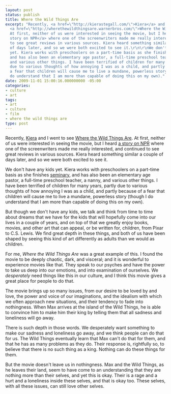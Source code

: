 ```yaml
---
layout: post
status: publish
title: Where the Wild Things Are
excerpt: "Recently, <a href=\"http://kierastegall.com/\">Kiera</a> and I went to see
  <a href=\"http://wherethewildthingsare.warnerbros.com/\">Where the Wild Things Are</a>.
  At first, neither of us were interested in seeing the movie, but I heard <a href=\"http://www.npr.org/templates/story/story.php?storyId=113839320\">a
  story on NPR</a> where one of the screenwriters made me really interested, and continued
  to see great reviews in various sources. Kiera heard something similar a couple
  of days later, and so we were both excited to see it.\r\n\r\nWe don't have any kids
  yet. Kiera works with preschoolers on a part-time basis as she finishes <a href=\"http://candler.emory.edu/\">seminary</a>,
  and has also been an elementary age pastor, a full-time preschool teacher, a nanny,
  and various other things. I have been terrified of children for many years, partly
  due to various thoughts of how annoying I was as a child, and partly because of
  a fear that children will cause me to live a mundane, powerless story (though I
  do understand that I am more than capable of doing this on my own)."
date: 2009-11-01 15:00:16.000000000 -05:00
categories:
- culture
- art
tags:
- art
- culture
- film
- where the wild things are
type: post
---
```

Recently, <a href="http://kierastegall.com/">Kiera</a> and I went to see <a href="http://wherethewildthingsare.warnerbros.com/">Where the Wild Things Are</a>. At first, neither of us were interested in seeing the movie, but I heard <a href="http://www.npr.org/templates/story/story.php?storyId=113839320">a story on NPR</a> where one of the screenwriters made me really interested, and continued to see great reviews in various sources. Kiera heard something similar a couple of days later, and so we were both excited to see it.

We don't have any kids yet. Kiera works with preschoolers on a part-time basis as she finishes <a href="http://candler.emory.edu/">seminary</a>, and has also been an elementary age pastor, a full-time preschool teacher, a nanny, and various other things. I have been terrified of children for many years, partly due to various thoughts of how annoying I was as a child, and partly because of a fear that children will cause me to live a mundane, powerless story (though I do understand that I am more than capable of doing this on my own).

But though we don't have any kids, we talk and think from time to time about dreams that we have for the kids that will hopefully come into our lives in a couple of years, and on top of that we greatly enjoy books, movies, and other art that can appeal, or be written for, children, from Pixar to C.S. Lewis. We find great depth in these things, and both of us have been shaped by seeing this kind of art differently as adults than we would as children.

For me, <em>Where the Wild Things Are</em> was a great example of this. I found the movie to be deeply chaotic, dark, and visceral; and it is wonderful to experience movies like that. They speak to our psyches and have the power to take us deep into our emotions, and into examination of ourselves. We <em>desperately</em> need things like this in our culture, and I think this movie gives a great place for people to do that.

The movie brings up so many issues, from our desire to be loved by and love, the power and voice of our imaginations, and the idealism with which we often approach new situations, and their tendency to fade into nothingness. When Max arrives at the island of the Wild Things, he is able to convince him to make him their king by telling them that all sadness and loneliness will go away.

There is such depth in those words. We desperately want something to make our sadness and loneliness go away, and we think people can do that for us. The Wild Things eventually learn that Max can't do that for them, and that he has as many problems as they do. Their response is, rightfully so, to believe that there is no such thing as a king. Nothing can do these things for them.

But the movie doesn't leave us in nothingness. Max and the Wild Things, as he leaves their land, seem to have come to an understanding that they are nothing more than their selves, and yet this is okay. Their is a rage and a hurt and a loneliness inside these selves, and that is okay too. These selves, with all these issues, can still love other selves.
